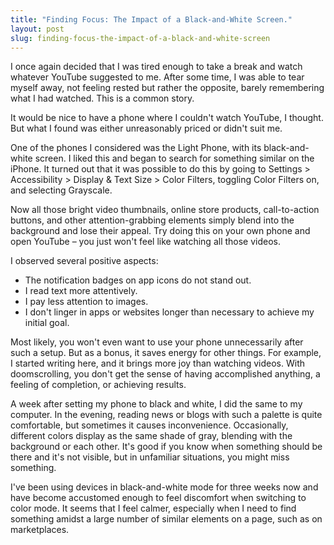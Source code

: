 ```yaml
---
title: "Finding Focus: The Impact of a Black-and-White Screen."
layout: post
slug: finding-focus-the-impact-of-a-black-and-white-screen
---
```

I once again decided that I was tired enough to take a break and watch whatever YouTube suggested to me. After some time, I was able to tear myself away, not feeling rested but rather the opposite, barely remembering what I had watched. This is a common story.

It would be nice to have a phone where I couldn't watch YouTube, I thought. But what I found was either unreasonably priced or didn't suit me.

One of the phones I considered was the Light Phone, with its black-and-white screen. I liked this and began to search for something similar on the iPhone. It turned out that it was possible to do this by going to Settings > Accessibility > Display & Text Size > Color Filters, toggling Color Filters on, and selecting Grayscale.

Now all those bright video thumbnails, online store products, call-to-action buttons, and other attention-grabbing elements simply blend into the background and lose their appeal. Try doing this on your own phone and open YouTube – you just won't feel like watching all those videos.

I observed several positive aspects:
- The notification badges on app icons do not stand out.
- I read text more attentively.
- I pay less attention to images.
- I don't linger in apps or websites longer than necessary to achieve my initial goal.

Most likely, you won't even want to use your phone unnecessarily after such a setup. But as a bonus, it saves energy for other things. For example, I started writing here, and it brings more joy than watching videos. With doomscrolling, you don't get the sense of having accomplished anything, a feeling of completion, or achieving results.

A week after setting my phone to black and white, I did the same to my computer. In the evening, reading news or blogs with such a palette is quite comfortable, but sometimes it causes inconvenience. Occasionally, different colors display as the same shade of gray, blending with the background or each other. It's good if you know when something should be there and it's not visible, but in unfamiliar situations, you might miss something.

I've been using devices in black-and-white mode for three weeks now and have become accustomed enough to feel discomfort when switching to color mode. It seems that I feel calmer, especially when I need to find something amidst a large number of similar elements on a page, such as on marketplaces.
